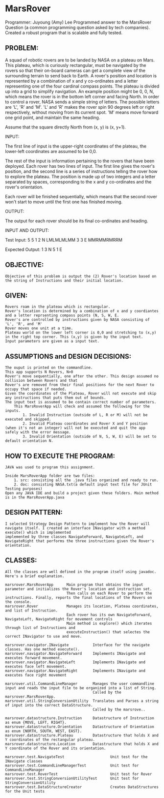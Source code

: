 
# MarsRover
Programmer: Juyoung (Amy) Lee
Programmed answer to the MarsRover Question (a common programming question asked by tech companies). Created a robust program that is scalable and fully tested.

## PROBLEM: 
 A squad of robotic rovers are to be landed by NASA on a plateau on Mars. This plateau, which is curiously rectangular, must be navigated by the rovers so that their on-board cameras can get a complete view of the surrounding terrain to send back to Earth.
          A rover's position and location is represented by a combination of x and y co-ordinates and a letter representing one of the four cardinal compass points. The plateau is divided up into a grid to simplify navigation. An example position might be 0, 0, N, which means the rover is in the bottom left corner and facing North.
          In order to control a rover, NASA sends a simple string of letters. The possible letters are 'L', 'R' and 'M'. 'L' and 'R' makes the rover spin 90 degrees left or right respectively, without moving from its current spot. 'M' means move forward one grid point, and maintain the same heading.

Assume that the square directly North from (x, y) is (x, y+1).

INPUT:

The first line of input is the upper-right coordinates of the plateau, the lower-left coordinates are assumed to be 0,0.

The rest of the input is information pertaining to the rovers that have been deployed. Each rover has two lines of input. The first line gives the rover's position, and the second line is a series of instructions telling the rover how to explore the plateau.
The position is made up of two integers and a letter separated by spaces, corresponding to the x and y co-ordinates and the rover's orientation.

Each rover will be finished sequentially, which means that the second rover won't start to move until the first one has finished moving.

OUTPUT:

The output for each rover should be its final co-ordinates and heading.

INPUT AND OUTPUT:

Test Input:
5 5
1 2 N
LMLMLMLMM
3 3 E
MMRMMRMRRM

Expected Output:
1 3 N
5 1 E


## OBJECTIVE: 
	Objective of this problem is output the (2) Rover's location based on the string of Instructions and their initial location. 

## GIVEN: 
	Rovers roam in the plateau which is rectangular.
	Rover's location is determined by a combination of x and y coordiantes and a letter reprsenting compass points (N, S, W, E.
	Rover's are controlled by instructions given by NASA consisting of 'L', 'R', and 'M'
	Rover moves one unit at a time.
	Plateau world on the lower left corner is 0,0 and stretching to (x,y) in the right top corner. This (x,y) is given by the input text.
	Input parameters are given as a input text.
	
## ASSUMPTIONS and DESIGN DECISIONS: 
	The ouput is printed on the commandline.
	This app supports N Rovers, N>0
	Rover's move sequentially, one after the other. This design assumed no collision between Rovers and that 
	Rover's are removed from their final positions for the next Rover to occupy that space if needed.
	Given the coordinates of the Plateau, Rover will not execute and skip any instructions that puts them out of bounds.
	The input text is assumed to be contain correct number of parameters. 
		This MarsRoverApp will check and assumed the following for the inputs.
			1. Invalid Instruction (outside of L, R or M) will not be executed and skipped. 
			2. Invalid Plateau coordinates and Rover X and Y position (when it's not an integer) will not be executed and quit the app safely with the error message.
			3. Invalid Orientation (outside of N, S, W, E) will be set to default orientation N.
	
## HOW TO EXECUTE THE PROGRAM:
	JAVA was used to program this assignment.

	Inside MarsRoverApp folder are two files: 
		1. src: consisting all the .java files organized and ready to run.
		2. doc: consisting NASA.txt(a default input text file for JUnit Testing purposes)
	Open any JAVA IDE and build a project given these folders. Main method is in the MarsRoverApp.java

## DESIGN PATTERN:
	I selected Strategy Design Pattern to implement how the Rover will navigate itself. I created an interface INavigator with a method execute() which is implemented 
	implemented by three classes NavigateForward, NavigateLeft, and NavigateRight that performs the three instructions given the Rover's orientation.

## CLASSES:
	All the classes are well defined in the program itself using javadoc. Here's a brief explanation.
	
	marsrover.MarsRoverApp		Main program that obtains the input parameter and initializes the Rover's location and instruction set. 
								Then calls on each Rover to perform the instructions. Finally, reports the final locations of the Rovers on the console.
	marsrover.Rover				Manages its location, Plateau coordinates, and list of Instruction. 
								Each rover has its own NavigateForward, NavigateLeft, NavigateRight for movement controls
								Main method is explore() which iterates through list of Instructions and	
								executeInstruction() that selectes the correct INavigator to use and move.
	
	marsrover.navigator.INavigate			Interface for the navigate classes. Has one method execute().
	marsrover.navigator.NavigateForward 	Implements INavigate and executes forward movement.
	marsrover.navigator.NavigateLeft 		Implements INavigate and executes face left movement.
	marsrover.navigator.NavigateRight 		Implements INavigate and executes face right movement
	
	marsrover.util.CommandLineManager		Manages the user commandline input and reads the input file to be organized into a list of String.
											Called by the marsrover.MarsRoverApp.
	marsrover.util.StringConversionUtility	Translates and Parses a string of input into the correct DataStructure.
											Called by the marsrove..
	
	marsrover.datastructure.Instruction		Datastructure of Instruction as enum {MOVE, LEFT, RIGHT}.
	marsrover.datastructure.Orientation		Datastructure of Orientation as enum {NORTH, SOUTH, WEST, EAST}.
	marsrover.datastructure.Plateau 		Datastructure that holds X and Y coordinates of the rectangular plateau.
	marsrover.datastructure.Location		Datastructure that holds X and Y coordinate of the Rover and its orientation.
	
	marsrover.test.NavigateTest						Unit test for the INavigate classes
	marsrover.test.CommandLineManagerTest			Unit test for CommandLineManager
	marsrover.test.RoverTest						Unit test for Rover
	marsrover.test.StringConversionUtilityTest		Unit test for StringConversionUtility
	marsrover.test.DataStructureCreator				Creates DataStructures for the Unit tests

	


